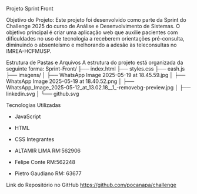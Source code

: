 Projeto Sprint Front

Objetivo do Projeto:
Este projeto foi desenvolvido como parte da Sprint do Challenge 2025 do curso de Análise e Desenvolvimento de Sistemas. O objetivo principal é criar uma aplicação web que auxilie pacientes com dificuldades no uso de tecnologia a receberem orientações pré-consulta, diminuindo o absenteísmo e melhorando a adesão às teleconsultas no IMREA-HCFMUSP.

Estrutura de Pastas e Arquivos
A estrutura do projeto está organizada da seguinte forma:
Sprint-Front/
├── index.html
├── styles.css
├── eash.js
├── imagens/
│   ├── WhatsApp Image 2025-05-19 at 18.45.59.jpg
│   ├── WhatsApp Image 2025-05-19 at 18.40.52.png
│   ├── WhatsApp_Image_2025-05-12_at_13.02.18__1_-removebg-preview.jpg
│   ├── linkedin.svg
│   └── github.svg

Tecnologias Utilizadas
- JavaScript
- HTML 
- CSS
Integrantes

 - ALTAMIR LIMA
  RM:562906

- Felipe Conte
   RM:562248

- Pietro Gaudiano
   RM: 63677

Link do Repositório no GitHub
https://github.com/pocanapa/challenge
